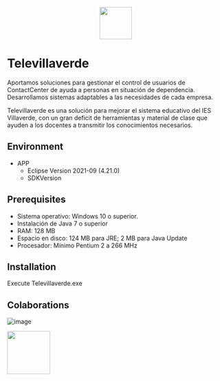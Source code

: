 <div align="center" >
  
<img src="https://user-images.githubusercontent.com/104386449/172345214-db67921e-3697-4128-9801-25deb6e53e76.png" width="" height="75"/>
  
</div>

# Televillaverde

<p>Aportamos soluciones para gestionar el control de usuarios de ContactCenter de ayuda a personas en situación de dependencia. Desarrollamos sistemas adaptables a las necesidades de cada empresa. </p>

<p>Televillaverde es una solución para mejorar el sistema educativo del IES Villaverde, con un gran deficit de herramientas y material de clase que ayuden a los docentes a transmitir los conocimientos necesarios. </p>

## Environment
- APP
  - Eclipse Version  2021-09 (4.21.0)
  - SDKVersion
  
## Prerequisites
- Sistema operativo: Windows 10 o superior.
- Instalación de Java 7 o superior
- RAM: 128 MB
- Espacio en disco: 124 MB para JRE; 2 MB para Java Update
- Procesador: Mínimo Pentium 2 a 266 MHz


## Installation
Execute Televillaverde.exe 


## Colaborations
![image](https://user-images.githubusercontent.com/104386449/172377518-4858bd8f-b846-4d9c-ab31-8994f2f34788.png)
<p><img src="https://user-images.githubusercontent.com/104386449/172345214-db67921e-3697-4128-9801-25deb6e53e76.png" width="" height="100"/></p>
















